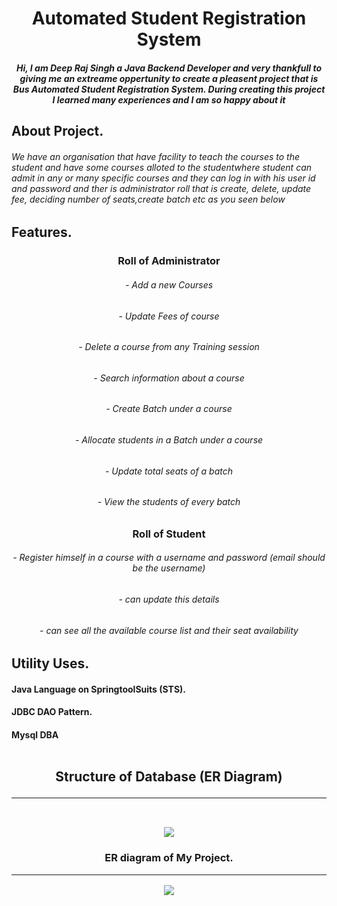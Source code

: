 
<h1 align="center">Automated Student Registration System </h1>
<h5 align="center"> Hi, I am Deep Raj Singh a Java Backend Developer and very thankfull to giving me an extreame oppertunity to create a pleasent project
  that is Bus Automated Student Registration System. During creating this project I learned many experiences and I am so happy about it</h5> 
  <h2 align="left">About Project.
  <h6>We have an organisation that have facility to teach the courses to the student and have some courses alloted to the studentwhere student can admit in any or many specific courses and they can log in with his user id and password and ther is administrator roll that is create, delete, update fee, deciding number of seats,create batch etc as you seen below<h6>
<h2 align="left"> Features.
  <h3 align="center"> Roll of Administrator
  <h6 align="center"> - Add a new Courses
  <h6 align="center"> - Update Fees of course
  <h6 align="center"> - Delete  a course from any Training session
  <h6 align="center"> - Search information about a course
  <h6 align="center"> - Create Batch under a course
  <h6 align="center"> - Allocate students in a Batch under a course
  <h6 align="center"> - Update total seats of a batch
  <h6 align="center"> - View the students of every batch
  <br>

    
    
  <h3 align="center"> Roll of Student
  <h6 align="center"> - Register himself in a course with a username and password (email should be the username)
  <h6 align="center"> - can update this details
  <h6 align="center"> - can see all the available course list and their seat availability
  
  <br>
  <h2 align="left"> Utility Uses.
  <br>
  <h4 align="left"> Java Language on SpringtoolSuits (STS).
  <h4 align="left"> JDBC DAO Pattern.
  <h4 align="left"> Mysql DBA
  <br>
  <br>
  <h2 align="center">Structure of Database (ER Diagram)
  <hr>
  <br>
    
    
     
<img src="https://user-images.githubusercontent.com/88429770/234294678-1d234554-dfec-4416-a287-9d4e45c97a57.jpg">
<h3 align="center"> ER diagram of My Project.
<hr>
 <img src="https://user-images.githubusercontent.com/88429770/234294411-a220cb5f-d463-45fd-b4cf-abd5c15ea858.jpg">



   


